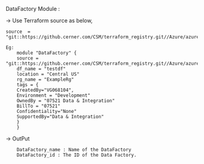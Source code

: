 
DataFactory Module :

-> Use Terraform source as below,
    
    source  = "git::https://github.cerner.com/CSM/terraform_registry.git//Azure/azure_data_factory/v1.0.0/DataFactory"

    Eg: 
        module "DataFactory" {
        source = "git::https://github.cerner.com/CSM/terraform_registry.git//Azure/azure_data_factory/v1.0.0/DataFactory"
        df_name = "testdf"
        location = "Central US"
        rg_name = "ExampleRg"
        tags = {
        CreatedBy="VG068104",
        Environment = "Development"
        OwnedBy = "07521 Data & Integration"
        BillTo = "07521"
        Confidentiality="None"
        SupportedBy="Data & Integration" 
        }
        }

  
  
  -> OutPut 
        
        DataFactory_name : Name of the DataFactory
        DataFactory_id : The ID of the Data Factory.
  
